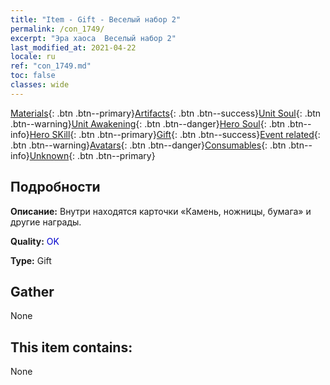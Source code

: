 ```yaml
---
title: "Item - Gift - Веселый набор 2"
permalink: /con_1749/
excerpt: "Эра хаоса  Веселый набор 2"
last_modified_at: 2021-04-22
locale: ru
ref: "con_1749.md"
toc: false
classes: wide
---
```

 [Materials](/ItemsRU/){: .btn .btn--primary}[Artifacts](/ItemsRU/Artifacts/){: .btn .btn--success}[Unit Soul](/ItemsRU/UnitSoul/){: .btn .btn--warning}[Unit Awakening](/ItemsRU/UnitAwakening/){: .btn .btn--danger}[Hero Soul](/ItemsRU/HeroSoul/){: .btn .btn--info}[Hero SKill](/ItemsRU/HeroSkill/){: .btn .btn--primary}[Gift](/ItemsRU/Gift/){: .btn .btn--success}[Event related](/ItemsRU/Events/){: .btn .btn--warning}[Avatars](/ItemsRU/Avatars/){: .btn .btn--danger}[Consumables](/ItemsRU/Consumables/){: .btn .btn--info}[Unknown](/ItemsRU/Unknown/){: .btn .btn--primary}

## Подробности
 **Описание:** Внутри находятся карточки «Камень, ножницы, бумага» и другие награды.

 **Quality:** <span style="color: #0000CD">OK</span>

 **Type:** Gift

## Gather

  None

## This item contains:

  None

